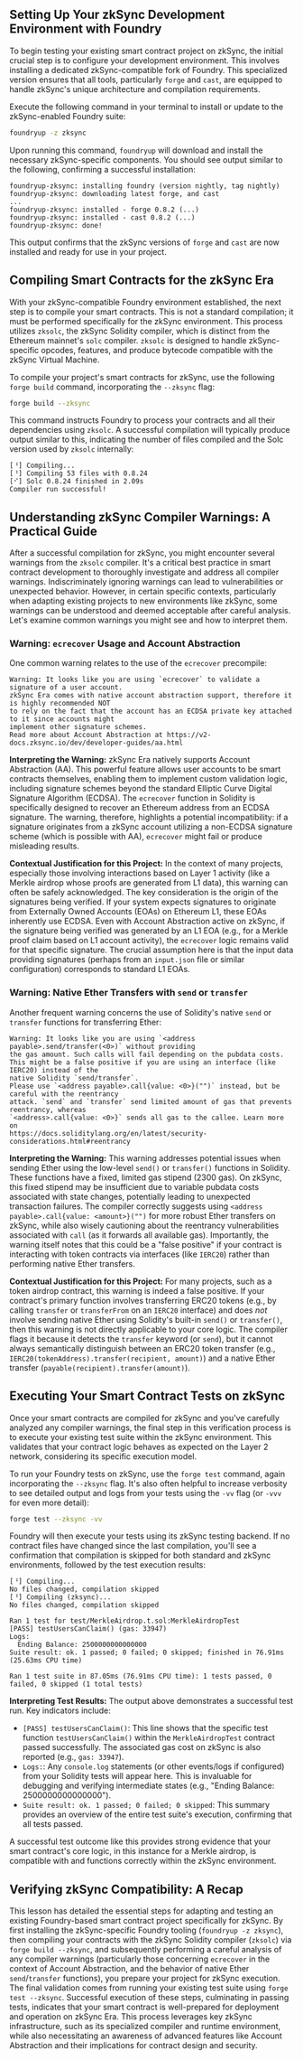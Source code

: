## Setting Up Your zkSync Development Environment with Foundry

To begin testing your existing smart contract project on zkSync, the initial crucial step is to configure your development environment. This involves installing a dedicated zkSync-compatible fork of Foundry. This specialized version ensures that all tools, particularly `forge` and `cast`, are equipped to handle zkSync's unique architecture and compilation requirements.

Execute the following command in your terminal to install or update to the zkSync-enabled Foundry suite:
```bash
foundryup -z zksync
```
Upon running this command, `foundryup` will download and install the necessary zkSync-specific components. You should see output similar to the following, confirming a successful installation:
```
foundryup-zksync: installing foundry (version nightly, tag nightly)
foundryup-zksync: downloading latest forge, and cast
...
foundryup-zksync: installed - forge 0.8.2 (...)
foundryup-zksync: installed - cast 0.8.2 (...)
foundryup-zksync: done!
```
This output confirms that the zkSync versions of `forge` and `cast` are now installed and ready for use in your project.

## Compiling Smart Contracts for the zkSync Era

With your zkSync-compatible Foundry environment established, the next step is to compile your smart contracts. This is not a standard compilation; it must be performed specifically for the zkSync environment. This process utilizes `zksolc`, the zkSync Solidity compiler, which is distinct from the Ethereum mainnet's `solc` compiler. `zksolc` is designed to handle zkSync-specific opcodes, features, and produce bytecode compatible with the zkSync Virtual Machine.

To compile your project's smart contracts for zkSync, use the following `forge build` command, incorporating the `--zksync` flag:
```bash
forge build --zksync
```
This command instructs Foundry to process your contracts and all their dependencies using `zksolc`. A successful compilation will typically produce output similar to this, indicating the number of files compiled and the Solc version used by `zksolc` internally:
```
[⠘] Compiling...
[⠘] Compiling 53 files with 0.8.24
[⠊] Solc 0.8.24 finished in 2.09s
Compiler run successful!
```

## Understanding zkSync Compiler Warnings: A Practical Guide

After a successful compilation for zkSync, you might encounter several warnings from the `zksolc` compiler. It's a critical best practice in smart contract development to thoroughly investigate and address all compiler warnings. Indiscriminately ignoring warnings can lead to vulnerabilities or unexpected behavior. However, in certain specific contexts, particularly when adapting existing projects to new environments like zkSync, some warnings can be understood and deemed acceptable after careful analysis. Let's examine common warnings you might see and how to interpret them.

### Warning: `ecrecover` Usage and Account Abstraction

One common warning relates to the use of the `ecrecover` precompile:
```
Warning: It looks like you are using `ecrecover` to validate a signature of a user account.
zkSync Era comes with native account abstraction support, therefore it is highly recommended NOT
to rely on the fact that the account has an ECDSA private key attached to it since accounts might
implement other signature schemes.
Read more about Account Abstraction at https://v2-docs.zksync.io/dev/developer-guides/aa.html
```
**Interpreting the Warning:**
zkSync Era natively supports Account Abstraction (AA). This powerful feature allows user accounts to be smart contracts themselves, enabling them to implement custom validation logic, including signature schemes beyond the standard Elliptic Curve Digital Signature Algorithm (ECDSA). The `ecrecover` function in Solidity is specifically designed to recover an Ethereum address from an ECDSA signature. The warning, therefore, highlights a potential incompatibility: if a signature originates from a zkSync account utilizing a non-ECDSA signature scheme (which is possible with AA), `ecrecover` might fail or produce misleading results.

**Contextual Justification for this Project:**
In the context of many projects, especially those involving interactions based on Layer 1 activity (like a Merkle airdrop whose proofs are generated from L1 data), this warning can often be safely acknowledged. The key consideration is the origin of the signatures being verified. If your system expects signatures to originate from Externally Owned Accounts (EOAs) on Ethereum L1, these EOAs inherently use ECDSA. Even with Account Abstraction active on zkSync, if the signature being verified was generated by an L1 EOA (e.g., for a Merkle proof claim based on L1 account activity), the `ecrecover` logic remains valid for that specific signature. The crucial assumption here is that the input data providing signatures (perhaps from an `input.json` file or similar configuration) corresponds to standard L1 EOAs.

### Warning: Native Ether Transfers with `send` or `transfer`

Another frequent warning concerns the use of Solidity's native `send` or `transfer` functions for transferring Ether:
```
Warning: It looks like you are using `<address payable>.send/transfer(<0>)` without providing
the gas amount. Such calls will fail depending on the pubdata costs.
This might be a false positive if you are using an interface (like IERC20) instead of the
native Solidity `send/transfer`.
Please use `<address payable>.call{value: <0>}("")` instead, but be careful with the reentrancy
attack. `send` and `transfer` send limited amount of gas that prevents reentrancy, whereas
`<address>.call{value: <0>}` sends all gas to the callee. Learn more on
https://docs.soliditylang.org/en/latest/security-considerations.html#reentrancy
```
**Interpreting the Warning:**
This warning addresses potential issues when sending Ether using the low-level `send()` or `transfer()` functions in Solidity. These functions have a fixed, limited gas stipend (2300 gas). On zkSync, this fixed stipend may be insufficient due to variable pubdata costs associated with state changes, potentially leading to unexpected transaction failures. The compiler correctly suggests using `<address payable>.call{value: <amount>}("")` for more robust Ether transfers on zkSync, while also wisely cautioning about the reentrancy vulnerabilities associated with `call` (as it forwards all available gas). Importantly, the warning itself notes that this could be a "false positive" if your contract is interacting with token contracts via interfaces (like `IERC20`) rather than performing native Ether transfers.

**Contextual Justification for this Project:**
For many projects, such as a token airdrop contract, this warning is indeed a false positive. If your contract's primary function involves transferring ERC20 tokens (e.g., by calling `transfer` or `transferFrom` on an `IERC20` interface) and does *not* involve sending native Ether using Solidity's built-in `send()` or `transfer()`, then this warning is not directly applicable to your core logic. The compiler flags it because it detects the `transfer` keyword (or `send`), but it cannot always semantically distinguish between an ERC20 token transfer (e.g., `IERC20(tokenAddress).transfer(recipient, amount)`) and a native Ether transfer (`payable(recipient).transfer(amount)`).

## Executing Your Smart Contract Tests on zkSync

Once your smart contracts are compiled for zkSync and you've carefully analyzed any compiler warnings, the final step in this verification process is to execute your existing test suite within the zkSync environment. This validates that your contract logic behaves as expected on the Layer 2 network, considering its specific execution model.

To run your Foundry tests on zkSync, use the `forge test` command, again incorporating the `--zksync` flag. It's also often helpful to increase verbosity to see detailed output and logs from your tests using the `-vv` flag (or `-vvv` for even more detail):
```bash
forge test --zksync -vv
```
Foundry will then execute your tests using its zkSync testing backend. If no contract files have changed since the last compilation, you'll see a confirmation that compilation is skipped for both standard and zkSync environments, followed by the test execution results:
```
[⠘] Compiling...
No files changed, compilation skipped
[⠘] Compiling (zksync)...
No files changed, compilation skipped

Ran 1 test for test/MerkleAirdrop.t.sol:MerkleAirdropTest
[PASS] testUsersCanClaim() (gas: 33947)
Logs:
  Ending Balance: 2500000000000000
Suite result: ok. 1 passed; 0 failed; 0 skipped; finished in 76.91ms (25.63ms CPU time)

Ran 1 test suite in 87.05ms (76.91ms CPU time): 1 tests passed, 0 failed, 0 skipped (1 total tests)
```
**Interpreting Test Results:**
The output above demonstrates a successful test run. Key indicators include:
*   `[PASS] testUsersCanClaim()`: This line shows that the specific test function `testUsersCanClaim()` within the `MerkleAirdropTest` contract passed successfully. The associated gas cost on zkSync is also reported (e.g., `gas: 33947`).
*   `Logs:`: Any `console.log` statements (or other events/logs if configured) from your Solidity tests will appear here. This is invaluable for debugging and verifying intermediate states (e.g., "Ending Balance: 2500000000000000").
*   `Suite result: ok. 1 passed; 0 failed; 0 skipped`: This summary provides an overview of the entire test suite's execution, confirming that all tests passed.

A successful test outcome like this provides strong evidence that your smart contract's core logic, in this instance for a Merkle airdrop, is compatible with and functions correctly within the zkSync environment.

## Verifying zkSync Compatibility: A Recap

This lesson has detailed the essential steps for adapting and testing an existing Foundry-based smart contract project specifically for zkSync. By first installing the zkSync-specific Foundry tooling (`foundryup -z zksync`), then compiling your contracts with the zkSync Solidity compiler (`zksolc`) via `forge build --zksync`, and subsequently performing a careful analysis of any compiler warnings (particularly those concerning `ecrecover` in the context of Account Abstraction, and the behavior of native Ether `send`/`transfer` functions), you prepare your project for zkSync execution. The final validation comes from running your existing test suite using `forge test --zksync`. Successful execution of these steps, culminating in passing tests, indicates that your smart contract is well-prepared for deployment and operation on zkSync Era. This process leverages key zkSync infrastructure, such as its specialized compiler and runtime environment, while also necessitating an awareness of advanced features like Account Abstraction and their implications for contract design and security.